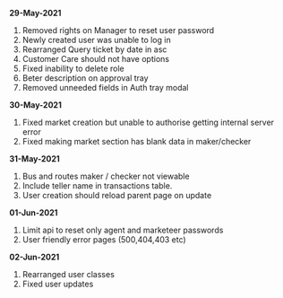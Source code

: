 **29-May-2021**
1. Removed rights on Manager to reset user password
2. Newly created user was unable to log in
3. Rearranged Query ticket  by date in asc
4. Customer Care should not have options
5. Fixed inability to delete  role
6. Beter description on approval tray
7. Removed unneeded fields in Auth tray modal

**30-May-2021**
1. Fixed market creation but unable to authorise getting internal server error
2. Fixed making market section has blank data in maker/checker


**31-May-2021**
1. Bus and routes maker / checker not viewable
2. Include teller name in transactions table.
3. User creation should reload parent page on update

**01-Jun-2021**
1. Limit api to reset only agent and marketeer passwords
2. User friendly error pages (500,404,403 etc)

**02-Jun-2021**
1. Rearranged user classes
2. Fixed user updates